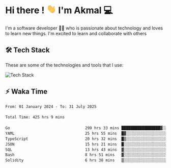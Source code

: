 # Hi there ! <img src="https://github.com/ABSphreak/ABSphreak/blob/master/gifs/Hi.gif" width="30"> I'm Akmal  💻

I'm a software developer 👨‍💻 who is passionate about technology and loves to learn new things. I'm excited to learn and collaborate with others

## 🛠️ Tech Stack

These are some of the technologies and tools that I use:

![Tech Stack](https://skillicons.dev/icons?i=typescript,nodejs,javascript,express,nest,sequelize,go,rabbitmq,python,solidity,react,vue,next,nuxtjs,webpack,vite,tailwindcss,bootstrap,css,scss,html,vercel,firebase,heroku,netlify,docker,postgresql,mongodb,redis,mysql,graphql,git,github,gitlab,vscode,figma,postman,pytorch,tensorflow,bash)

## ⚡ Waka Time
<!--START_SECTION:waka-->

```txt
From: 01 January 2024 - To: 31 July 2025

Total Time: 425 hrs 9 mins

Go                                 299 hrs 33 mins █████████████████▓░░░░░░░   70.46 %
YAML                               25 hrs 55 mins  █▓░░░░░░░░░░░░░░░░░░░░░░░   06.10 %
TypeScript                         20 hrs 32 mins  █▒░░░░░░░░░░░░░░░░░░░░░░░   04.83 %
JSON                               15 hrs 21 mins  █░░░░░░░░░░░░░░░░░░░░░░░░   03.61 %
SQL                                13 hrs 43 mins  ▓░░░░░░░░░░░░░░░░░░░░░░░░   03.23 %
Bash                               8 hrs 51 mins   ▓░░░░░░░░░░░░░░░░░░░░░░░░   02.08 %
Solidity                           6 hrs 38 mins   ▒░░░░░░░░░░░░░░░░░░░░░░░░   01.56 %
```

<!--END_SECTION:waka-->


